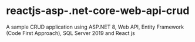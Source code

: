 # reactjs-asp-.net-core-web-api-crud
A sample CRUD application using ASP.NET 8, Web API, Entity Framework (Code First Approach), SQL Server 2019 and React js
